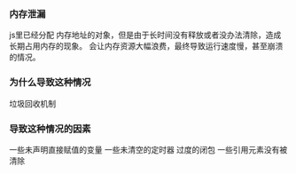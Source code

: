 ### 内存泄漏
js里已经分配 内存地址的对象，但是由于长时间没有释放或者没办法清除，造成长期占用内存的现象。
会让内存资源大幅浪费，最终导致运行速度慢，甚至崩溃的情况。
### 为什么导致这种情况
垃圾回收机制
### 导致这种情况的因素
一些未声明直接赋值的变量
一些未清空的定时器
过度的闭包
一些引用元素没有被清除
